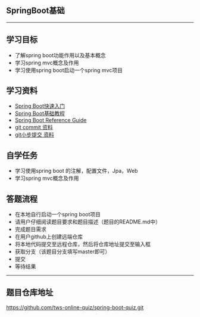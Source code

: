 ##  SpringBoot基础

-----------------------------------------------


## 学习目标
- 了解spring boot功能作用以及基本概念
- 学习spring mvc概念及作用
- 学习使用spring boot启动一个spring mvc项目

## 学习资料
- [Spring Boot快速入门](https://projects.spring.io/spring-boot/)
- [Spring Boot基础教程](http://blog.didispace.com/Spring-Boot%E5%9F%BA%E7%A1%80%E6%95%99%E7%A8%8B/)
- [Spring Boot Reference Guide](https://docs.spring.io/spring-boot/docs/current/reference/htmlsingle/)
- [git commit 资料](http://www.ruanyifeng.com/blog/2016/01/commit_message_change_log.html)
- [git小步提交 资料](http://www.10tiao.com/html/568/201512/401030521/1.html)

## 自学任务
- 学习使用spring boot 的注解，配置文件，Jpa，Web
- 学习spring mvc概念及作用

## 答题流程
- 在本地自行启动一个spring boot项目
- 请用户仔细阅读题目要求和题目描述（题目的README.md中）
- 完成题目需求
- 在用户github上创建远端仓库
- 将本地代码提交至远程仓库，然后将仓库地址提交至输入框
- 获取分支（该题目分支填写master即可）
- 提交
- 等待结果
---------------------------------------------------------------------------


## 题目仓库地址
https://github.com/tws-online-quiz/spring-boot-quiz.git






